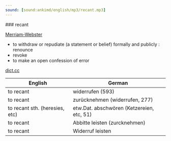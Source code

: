 ```yaml
---
sound: [sound:ankimd/english/mp3/recant.mp3]
---
```


\### recant

[Merriam-Webster](https://www.merriam-webster.com/dictionary/recant)

- to withdraw or repudiate (a statement or belief) formally and publicly : renounce
- revoke
- to make an open confession of error

[dict.cc](https://www.dict.cc/recant)

| English        | German       |
| -------------- | ------------ |
| to recant | widerrufen (593) |
| to recant | zurücknehmen (widerrufen, 277) |
| to recant sth. (heresies, etc) | etw.Dat. abschwören (Ketzereien, etc, 51) |
| to recant | Abbitte leisten (zurcknehmen) |
| to recant | Widerruf leisten |
